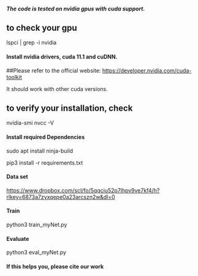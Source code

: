 ##### The code is tested on nvidia gpus with cuda support.
## to check your gpu 
lspci | grep -i nvidia

#### Install nvidia drivers, cuda 11.1 and cuDNN.
##Please refer to the official website: 
https://developer.nvidia.com/cuda-toolkit

It should work with other cuda versions.

## to verify your installation, check
nvidia-smi
nvcc -V

#### Install required Dependencies

sudo apt install ninja-build

pip3 install -r requirements.txt

#### Data set
https://www.dropbox.com/scl/fo/5qqciu52p7lhpv9ve7kf4/h?rlkey=6873a7zyxqepe0a23arcszn2w&dl=0

#### Train
python3 train_myNet.py


#### Evaluate
python3 eval_myNet.py

#### 
#### If this helps you, please cite our work




